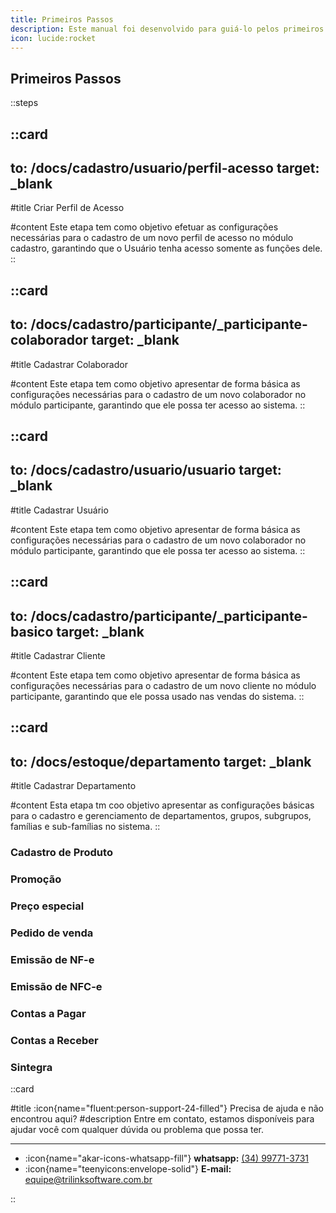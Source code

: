 ```yaml
---
title: Primeiros Passos
description: Este manual foi desenvolvido para guiá-lo pelos primeiros passos essenciais para utilizar o sistema.
icon: lucide:rocket
---
```


## Primeiros Passos

::steps

###
::card
---
to: /docs/cadastro/usuario/perfil-acesso
target: _blank
---
#title
Criar Perfil de Acesso

#content
Este etapa tem como objetivo efetuar as configurações necessárias para o cadastro de um novo perfil de acesso no módulo cadastro, garantindo que o Usuário tenha acesso somente as funções dele.
::

###
::card
---
to: /docs/cadastro/participante/_participante-colaborador
target: _blank
---
#title
Cadastrar Colaborador

#content
Este etapa tem como objetivo apresentar de forma básica as configurações necessárias para o cadastro de um novo colaborador no módulo participante, garantindo que ele possa ter acesso ao sistema.
::

###
::card
---
to: /docs/cadastro/usuario/usuario
target: _blank
---
#title
Cadastrar Usuário

#content
Este etapa tem como objetivo apresentar de forma básica as configurações necessárias para o cadastro de um novo colaborador no módulo participante, garantindo que ele possa ter acesso ao sistema.
::

###
::card
---
to: /docs/cadastro/participante/_participante-basico
target: _blank
---
#title
Cadastrar Cliente

#content
Este etapa tem como objetivo apresentar de forma básica as configurações necessárias para o cadastro de um novo cliente no módulo participante, garantindo que ele possa usado nas vendas do sistema.
::

###
::card
---
to: /docs/estoque/departamento
target: _blank
---
#title
Cadastrar Departamento

#content
Esta etapa tm coo objetivo apresentar as configurações básicas para o cadastro e gerenciamento de departamentos, grupos, subgrupos, famílias e sub-famílias no sistema.
::


### Cadastro de Produto

### Promoção

### Preço especial

### Pedido de venda

### Emissão de NF-e

### Emissão de NFC-e

### Contas a Pagar

### Contas a Receber

### Sintegra

::card

#title
:icon{name="fluent:person-support-24-filled"} Precisa de ajuda e não encontrou aqui?
#description
Entre em contato, estamos disponíveis para ajudar você com qualquer dúvida ou problema que possa ter.

---

- :icon{name="akar-icons-whatsapp-fill"} **whatsapp:** [(34) 99771-3731](https://wa.me/trilinksoftware)
- :icon{name="teenyicons:envelope-solid"} **E-mail:** [equipe@trilinksoftware.com.br](mailto:equipe@trilinksoftware.com.br)

::

